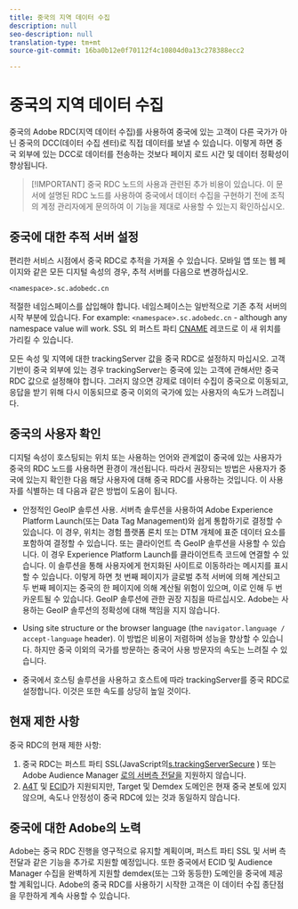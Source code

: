 ```yaml
---
title: 중국의 지역 데이터 수집
description: null
seo-description: null
translation-type: tm+mt
source-git-commit: 16ba0b12e0f70112f4c10804d0a13c278388ecc2

---
```



# 중국의 지역 데이터 수집

중국의 Adobe RDC(지역 데이터 수집)를 사용하여 중국에 있는 고객이 다른 국가가 아닌 중국의 DCC(데이터 수집 센터)로 직접 데이터를 보낼 수 있습니다. 이렇게 하면 중국 외부에 있는 DCC로 데이터를 전송하는 것보다 페이지 로드 시간 및 데이터 정확성이 향상됩니다.

> [!IMPORTANT] 중국 RDC 노드의 사용과 관련된 추가 비용이 있습니다. 이 문서에 설명된 RDC 노드를 사용하여 중국에서 데이터 수집을 구현하기 전에 조직의 계정 관리자에게 문의하여 이 기능을 제대로 사용할 수 있는지 확인하십시오.

## 중국에 대한 추적 서버 설정

편리한 서비스 시점에서 중국 RDC로 추적을 가져올 수 있습니다. 모바일 앱 또는 웹 페이지와 같은 모든 디지털 속성의 경우, 추적 서버를 다음으로 변경하십시오.

`<namespace>.sc.adobedc.cn`

적절한 네임스페이스를 삽입해야 합니다. 네임스페이스는 일반적으로 기존 추적 서버의 시작 부분에 있습니다. For example: `<namespace>.sc.adobedc.cn` - although any namespace value will work. SSL 외 퍼스트 파티 [CNAME](https://marketing.adobe.com/resources/help/en_US/whitepapers/first_party_cookies/fpcookies_cname.html) 레코드로 이 새 위치를 가리킬 수 있습니다.

모든 속성 및 지역에 대한 trackingServer 값을 중국 RDC로 설정하지 마십시오. 고객 기반이 중국 외부에 있는 경우 trackingServer는 중국에 있는 고객에 관해서만 중국 RDC 값으로 설정해야 합니다. 그러지 않으면 강제로 데이터 수집이 중국으로 이동되고, 응답을 받기 위해 다시 이동되므로 중국 이외의 국가에 있는 사용자의 속도가 느려집니다.

## 중국의 사용자 확인

디지털 속성이 호스팅되는 위치 또는 사용하는 언어와 관계없이 중국에 있는 사용자가 중국의 RDC 노드를 사용하면 환경이 개선됩니다. 따라서 권장되는 방법은 사용자가 중국에 있는지 확인한 다음 해당 사용자에 대해 중국 RDC를 사용하는 것입니다. 이 사용자를 식별하는 데 다음과 같은 방법이 도움이 됩니다.

* 안정적인 GeoIP 솔루션 사용.  서버측 솔루션을 사용하여 Adobe Experience Platform Launch(또는 Data Tag Management)와 쉽게 통합하기로 결정할 수 있습니다. 이 경우, 위치는 경험 플랫폼 론치 또는 DTM 개체에 표준 데이터 요소를 포함하여 결정할 수 있습니다. 또는 클라이언트 측 GeoIP 솔루션을 사용할 수 있습니다. 이 경우 Experience Platform Launch를 클라이언트측 코드에 연결할 수 있습니다. 이 솔루션을 통해 사용자에게 현지화된 사이트로 이동하라는 메시지를 표시할 수 있습니다. 이렇게 하면 첫 번째 페이지가 글로벌 추적 서버에 의해 계산되고 두 번째 페이지는 중국의 한 페이지에 의해 계산될 위험이 있으며, 이로 인해 두 번 카운트될 수 있습니다. GeoIP 솔루션에 관한 권장 지침을 따르십시오. Adobe는 사용하는 GeoIP 솔루션의 정확성에 대해 책임을 지지 않습니다.

* Using site structure or the browser language (the `navigator.language / accept-language` header). 이 방법은 비용이 저렴하며 성능을 향상할 수 있습니다. 하지만 중국 이외의 국가를 방문하는 중국어 사용 방문자의 속도는 느려질 수 있습니다.
* 중국에서 호스팅 솔루션을 사용하고 호스트에 따라 trackingServer를 중국 RDC로 설정합니다. 이것은 또한 속도를 상당히 높일 것이다.

## 현재 제한 사항

중국 RDC의 현재 제한 사항:

1. 중국 RDC는 퍼스트 파티 SSL(JavaScript의[s.trackingServerSecure](https://helpx.adobe.com/analytics/kb/determining-data-center.html) ) 또는 Adobe Audience Manager [로의 서버측 전달을](https://marketing.adobe.com/resources/help/en_US/reference/ssf.html) 지원하지 않습니다.
2. [A4T](https://marketing.adobe.com/resources/help/en_US/target/a4t/a4t.html) 및 [ECID](https://marketing.adobe.com/resources/help/en_US/mcvid/)가 지원되지만, Target 및 Demdex 도메인은 현재 중국 본토에 있지 않으며, 속도나 안정성이 중국 RDC에 있는 것과 동일하지 않습니다.

## 중국에 대한 Adobe의 노력

Adobe는 중국 RDC 진행을 영구적으로 유지할 계획이며, 퍼스트 파티 SSL 및 서버 측 전달과 같은 기능을 추가로 지원할 예정입니다. 또한 중국에서 ECID 및 Audience Manager 수집을 완벽하게 지원할 demdex(또는 그와 동등한) 도메인을 중국에 제공할 계획입니다. Adobe의 중국 RDC를 사용하기 시작한 고객은 이 데이터 수집 종단점을 무한하게 계속 사용할 수 있습니다.
